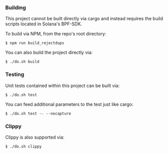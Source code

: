 
### Building

This project cannot be built directly via cargo and instead requires the build scripts located in Solana's BPF-SDK.

To build via NPM, from the repo's root directory:

`$ npm run build_rejectdups`

You can also build the project directly via:

`$ ./do.sh build`

### Testing

Unit tests contained within this project can be built via:

`$ ./do.sh test`

You can feed additional parameters to the test just like cargo:

`$ ./do.sh test -- --nocapture`

### Clippy

Clippy is also supported via:

`$ ./do.sh clippy`
